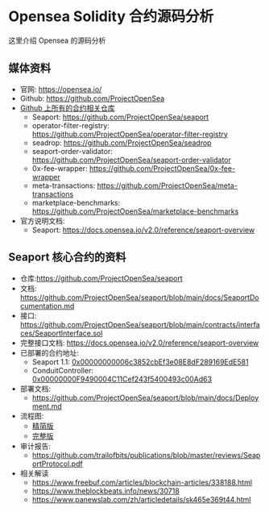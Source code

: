 # Opensea Solidity 合约源码分析

这里介绍 Opensea 的源码分析

## 媒体资料

- 官网: https://opensea.io/
- Github: https://github.com/ProjectOpenSea
- [Github 上所有的合约相关仓库](https://github.com/orgs/ProjectOpenSea/repositories?q=&type=all&language=solidity&sort=)
  - Seaport: https://github.com/ProjectOpenSea/seaport
  - operator-filter-registry: https://github.com/ProjectOpenSea/operator-filter-registry
  - seadrop: https://github.com/ProjectOpenSea/seadrop
  - seaport-order-validator: https://github.com/ProjectOpenSea/seaport-order-validator
  - 0x-fee-wrapper: https://github.com/ProjectOpenSea/0x-fee-wrapper
  - meta-transactions: https://github.com/ProjectOpenSea/meta-transactions
  - marketplace-benchmarks: https://github.com/ProjectOpenSea/marketplace-benchmarks
- 官方说明文档:
  - Seaport: https://docs.opensea.io/v2.0/reference/seaport-overview

## Seaport 核心合约的资料

- 仓库:https://github.com/ProjectOpenSea/seaport
- 文档: https://github.com/ProjectOpenSea/seaport/blob/main/docs/SeaportDocumentation.md
- 接口: https://github.com/ProjectOpenSea/seaport/blob/main/contracts/interfaces/SeaportInterface.sol
- 完整接口文档: https://docs.opensea.io/v2.0/reference/seaport-overview
- 已部署的合约地址:
  - Seaport 1.1: [0x00000000006c3852cbEf3e08E8dF289169EdE581](https://etherscan.io/address/0x00000000006c3852cbEf3e08E8dF289169EdE581#code)
  - ConduitController: [0x00000000F9490004C11Cef243f5400493c00Ad63](https://etherscan.io/address/0x00000000F9490004C11Cef243f5400493c00Ad63#code)
- 部署文档:
  - https://github.com/ProjectOpenSea/seaport/blob/main/docs/Deployment.md
- 流程图:
  - [精简版](https://github.com/ProjectOpenSea/seaport#diagram)
  - [完整版](https://github.com/ProjectOpenSea/seaport/tree/main/diagrams)
- 审计报告:
  - https://github.com/trailofbits/publications/blob/master/reviews/SeaportProtocol.pdf
- 相关解读
  - https://www.freebuf.com/articles/blockchain-articles/338188.html
  - https://www.theblockbeats.info/news/30718
  - https://www.panewslab.com/zh/articledetails/sk465e369t44.html
